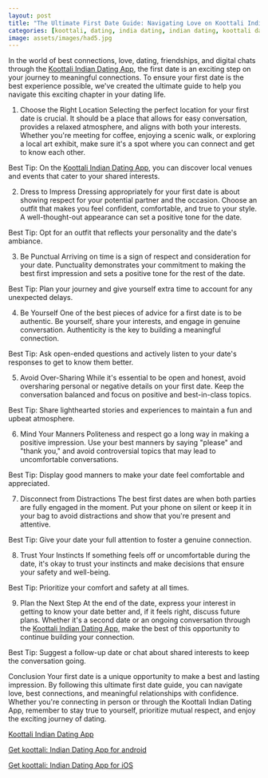 ```yaml
---
layout: post
title: "The Ultimate First Date Guide: Navigating Love on Koottali India"
categories: [koottali, dating, india dating, indian dating, koottali dating app]
image: assets/images/had5.jpg
---
```


In the world of best connections, love, dating, friendships, and digital chats through the [Koottali Indian Dating App](https://koottali.com/download), the first date is an exciting step on your journey to meaningful connections. To ensure your first date is the best experience possible, we've created the ultimate guide to help you navigate this exciting chapter in your dating life.

1. Choose the Right Location
   Selecting the perfect location for your first date is crucial. It should be a place that allows for easy conversation, provides a relaxed atmosphere, and aligns with both your interests. Whether you're meeting for coffee, enjoying a scenic walk, or exploring a local art exhibit, make sure it's a spot where you can connect and get to know each other.

Best Tip: On the [Koottali Indian Dating App](https://koottali.com/download), you can discover local venues and events that cater to your shared interests.

2. Dress to Impress
   Dressing appropriately for your first date is about showing respect for your potential partner and the occasion. Choose an outfit that makes you feel confident, comfortable, and true to your style. A well-thought-out appearance can set a positive tone for the date.

Best Tip: Opt for an outfit that reflects your personality and the date's ambiance.

3. Be Punctual
   Arriving on time is a sign of respect and consideration for your date. Punctuality demonstrates your commitment to making the best first impression and sets a positive tone for the rest of the date.

Best Tip: Plan your journey and give yourself extra time to account for any unexpected delays.

4. Be Yourself
   One of the best pieces of advice for a first date is to be authentic. Be yourself, share your interests, and engage in genuine conversation. Authenticity is the key to building a meaningful connection.

Best Tip: Ask open-ended questions and actively listen to your date's responses to get to know them better.

5. Avoid Over-Sharing
   While it's essential to be open and honest, avoid oversharing personal or negative details on your first date. Keep the conversation balanced and focus on positive and best-in-class topics.

Best Tip: Share lighthearted stories and experiences to maintain a fun and upbeat atmosphere.

6. Mind Your Manners
   Politeness and respect go a long way in making a positive impression. Use your best manners by saying "please" and "thank you," and avoid controversial topics that may lead to uncomfortable conversations.

Best Tip: Display good manners to make your date feel comfortable and appreciated.

7. Disconnect from Distractions
   The best first dates are when both parties are fully engaged in the moment. Put your phone on silent or keep it in your bag to avoid distractions and show that you're present and attentive.

Best Tip: Give your date your full attention to foster a genuine connection.

8. Trust Your Instincts
   If something feels off or uncomfortable during the date, it's okay to trust your instincts and make decisions that ensure your safety and well-being.

Best Tip: Prioritize your comfort and safety at all times.

9. Plan the Next Step
   At the end of the date, express your interest in getting to know your date better and, if it feels right, discuss future plans. Whether it's a second date or an ongoing conversation through the [Koottali Indian Dating App](https://koottali.com/download), make the best of this opportunity to continue building your connection.

Best Tip: Suggest a follow-up date or chat about shared interests to keep the conversation going.

Conclusion
Your first date is a unique opportunity to make a best and lasting impression. By following this ultimate first date guide, you can navigate love, best connections, and meaningful relationships with confidence. Whether you're connecting in person or through the Koottali Indian Dating App, remember to stay true to yourself, prioritize mutual respect, and enjoy the exciting journey of dating.

[Koottali Indian Dating App](https://koottali.com/download)

[Get koottali: Indian Dating App for android](https://play.google.com/store/apps/details?id=com.koottali.app&hl=en_IN&gl=US)

[Get koottali: Indian Dating App for iOS](https://apps.apple.com/us/app/koottali-connect-with-mallus/id6448742453)
